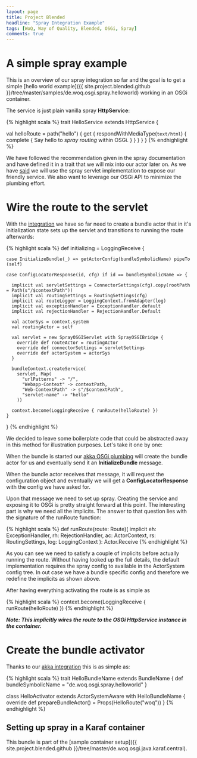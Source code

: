 ```yaml
---
layout: page
title: Project Blended
headline: "Spray Integration Example"
tags: [WoQ, Way of Quality, Blended, OSGi, Spray]
comments: true
---
```

# A simple spray example

This is an overview of our spray integration so far and the goal is to get a simple [hello world example]({{ site.project.blended.github }}/tree/master/samples/de.woq.osgi.spray.helloworld) working in an OSGi container.

The service is just plain vanilla spray __HttpService__:

{% highlight scala %}
trait HelloService extends HttpService {

  val helloRoute = path("hello") {
    get {
      respondWithMediaType(`text/html`) {
        complete {
          <html>
            <body>Say hello to <i>spray routing</i> within OSGi.</body>
          </html>
        }
      }
    }
  }
}
{% endhighlight %}

We have followed the recommendation given in the spray documentation and have defined it in a trait that we will mix into our actor later on. As we have [said](SprayIntegration.html) we will use the spray servlet implementation to expose our friendly service. We also want to leverage our OSGi API to minimize the plumbing effort.

# Wire the route to the servlet

With the [integration](SprayIntegration.html) we have so far need to create a bundle actor that in it's initialization state sets up the servlet and transitions to running the route afterwards:

{% highlight scala %}
  def initializing = LoggingReceive {

    case InitializeBundle(_) => getActorConfig(bundleSymbolicName) pipeTo (self)

    case ConfigLocatorResponse(id, cfg) if id == bundleSymbolicName => {

      implicit val servletSettings = ConnectorSettings(cfg).copy(rootPath = Path(s"/$contextPath"))
      implicit val routingSettings = RoutingSettings(cfg)
      implicit val routeLogger = LoggingContext.fromAdapter(log)
      implicit val exceptionHandler = ExceptionHandler.default
      implicit val rejectionHandler = RejectionHandler.Default

      val actorSys = context.system
      val routingActor = self

      val servlet = new SprayOSGIServlet with SprayOSGIBridge {
        override def routeActor = routingActor
        override def connectorSettings = servletSettings
        override def actorSystem = actorSys
      }

      bundleContext.createService(
        servlet, Map(
          "urlPatterns" -> "/",
          "Webapp-Context" -> contextPath,
          "Web-ContextPath" -> s"/$contextPath",
          "servlet-name" -> "hello"
        ))

      context.become(LoggingReceive { runRoute(helloRoute) })
    }
  }
{% endhighlight %}

We decided to leave some boilerplate code that could be abstracted away in this method for illustration purposes. Let's take it one by one:

When the bundle is started our [akka OSGi plumbing](../akka/AkkaIntegration.html) will create the bundle actor for us and eventually send it an __InitializeBundle__ message.

When the bundle actor receives that message, it will request the configuration object and eventually we will get a __ConfigLocatorResponse__ with the config we have asked for.

Upon that message we need to set up spray. Creating the service and exposing it to OSGi is pretty straight forward at this point. The interesting part is why we need all the implicits. The answer to that question lies with the signature of the runRoute function:

{% highlight scala %}
def runRoute(route: Route)(
  implicit eh: ExceptionHandler, rh: RejectionHandler, ac: ActorContext,
  rs: RoutingSettings, log: LoggingContext
): Actor.Receive
{% endhighlight %}

As you can see we need to satisfy a couple of implicits before actually running the route. Without having looked up the full details, the default implementation requires the spray config to available in the ActorSystem config tree. In out case we have a bundle specific config and therefore we redefine the implicits as shown above.

After having everything activating the route is as simple as

{% highlight scala %}
context.become(LoggingReceive { runRoute(helloRoute) })
{% endhighlight %}

**_Note: This implicitly wires the route to the OSGi HttpService instance in the container._**

# Create the bundle activator

Thanks to our [akka integration](../akka/AkkaIntegration.html) this is as simple as:

{% highlight scala %}
trait HelloBundleName extends BundleName {
  def bundleSymbolicName = "de.woq.osgi.spray.helloworld"
}

class HelloActivator extends ActorSystemAware with HelloBundleName {
  override def prepareBundleActor() = Props(HelloRoute("woq"))
}
{% endhighlight %}

## Setting up spray in a Karaf container

This bundle is part of the [sample container setup]({{ site.project.blended.github }}/tree/master/de.woq.osgi.java.karaf.central).